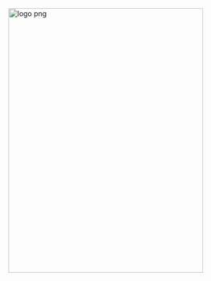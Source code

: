 <img width="388" height="527" alt="logo png" src="https://github.com/user-attachments/assets/c3e9e850-1458-4f89-b23d-53bb06f2c3c0" />
